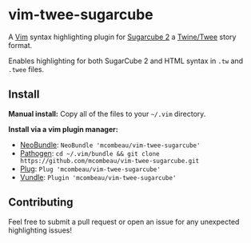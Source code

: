 # vim-twee-sugarcube

A [Vim](https://github.com/vim/vim) syntax highlighting plugin for [Sugarcube 2](https://www.motoslave.net/sugarcube/2/docs/) a [Twine/Twee](http://twinery.org/) story format.

Enables highlighting for both SugarCube 2 and HTML syntax in `.tw` and `.twee` files.

## Install

**Manual install:** Copy all of the files to your `~/.vim` directory.

**Install via a vim plugin manager:**

- [NeoBundle](https://github.com/Shougo/neobundle.vim): `NeoBundle 'mcombeau/vim-twee-sugarcube'`
- [Pathogen](https://github.com/tpope/vim-pathogen): `cd ~/.vim/bundle && git clone https://github.com/mcombeau/vim-twee-sugarcube.git`
- [Plug](https://github.com/junegunn/vim-plug): `Plug 'mcombeau/vim-twee-sugarcube'`
- [Vundle](https://github.com/VundleVim/Vundle.vim): `Plugin 'mcombeau/vim-twee-sugarcube'`

## Contributing

Feel free to submit a pull request or open an issue for any unexpected highlighting issues!
